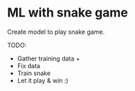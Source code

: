 # ML with snake game

Create model to play snake game.

TODO:
* Gather training data +
* Fix data 
* Train snake
* Let it play & win :)